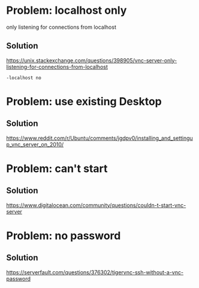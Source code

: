# Problem: localhost only
only listening for connections from localhost

## Solution
https://unix.stackexchange.com/questions/398905/vnc-server-only-listening-for-connections-from-localhost

`-localhost no`

# Problem: use existing Desktop
## Solution
https://www.reddit.com/r/Ubuntu/comments/jgdpv0/installing_and_settingup_vnc_server_on_2010/

# Problem: can't start
## Solution
https://www.digitalocean.com/community/questions/couldn-t-start-vnc-server

# Problem: no password
## Solution
https://serverfault.com/questions/376302/tigervnc-ssh-without-a-vnc-password
